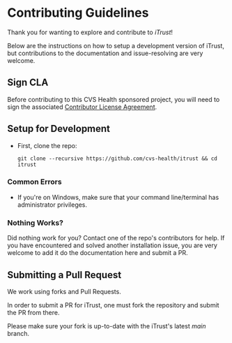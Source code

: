 # Contributing Guidelines

Thank you for wanting to explore and contribute to _iTrust_!

Below are the instructions on how to setup a development version of iTrust, but contributions to the documentation and issue-resolving are very welcome.

## Sign CLA

Before contributing to this CVS Health sponsored project, you will need to sign the associated [Contributor License Agreement](https://forms.office.com/r/WT4WqvXMHy).

## Setup for Development

* First, clone the repo:
    
    ``git clone --recursive https://github.com/cvs-health/itrust && cd itrust``

### Common Errors

 * If you're on Windows, make sure that your command line/terminal has administrator privileges.

### Nothing Works?

Did nothing work for you? Contact one of the repo's contributors for help.
If you have encountered and solved another installation issue, you are very welcome to add it do the documentation here and submit a PR.

## Submitting a Pull Request

We work using forks and Pull Requests.

In order to submit a PR for iTrust, one must fork the repository and submit the PR from there.

Please make sure your fork is up-to-date with the iTrust's latest _main_ branch.
